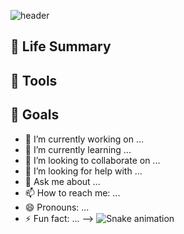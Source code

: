 

![header](https://capsule-render.vercel.app/api?type=waving&color=gradient&height=300&section=header&text=TonysHub&fontSize=90)

## 🌴 Life Summary

## 🧰 Tools

## 🚀 Goals



- 🔭 I’m currently working on ...
- 🌱 I’m currently learning ...
- 👯 I’m looking to collaborate on ...
- 🤔 I’m looking for help with ...
- 💬 Ask me about ...
- 📫 How to reach me: ...
- 😄 Pronouns: ...
- ⚡ Fun fact: ...
-->
![Snake animation](https://github.com/TonysHub/TonysHub/blob/output/github-contribution-grid-snake.svg)
